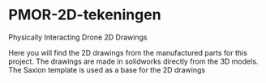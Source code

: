 # PMOR-2D-tekeningen
Physically Interacting Drone 2D Drawings

Here you will find the 2D drawings from the manufactured parts for this project.
The drawings are made in solidworks directly from the 3D models. 
The Saxion template is used as a base for the 2D drawings
